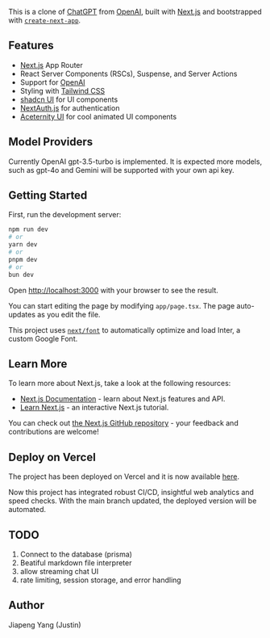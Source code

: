 This is a clone of [ChatGPT](https://chatgpt.com/) from [OpenAI](https://openai.com/chatgpt/), built with [Next.js](https://nextjs.org/) and bootstrapped with [`create-next-app`](https://github.com/vercel/next.js/tree/canary/packages/create-next-app).

## Features

- [Next.js](https://nextjs.org/) App Router
- React Server Components (RSCs), Suspense, and Server Actions
- Support for [OpenAI](https://openai.com)
- Styling with [Tailwind CSS](https://tailwindcss.com/)
- [shadcn UI](https://ui.shadcn.com/) for UI components
- [NextAuth.js](https://next-auth.js.org/) for authentication
- [Aceternity UI](https://ui.aceternity.com/) for cool animated UI components

## Model Providers

Currently OpenAI gpt-3.5-turbo is implemented. It is expected more models, such as gpt-4o and Gemini will be supported with your own api key.

## Getting Started

First, run the development server:

```bash
npm run dev
# or
yarn dev
# or
pnpm dev
# or
bun dev
```

Open [http://localhost:3000](http://localhost:3000) with your browser to see the result.

You can start editing the page by modifying `app/page.tsx`. The page auto-updates as you edit the file.

This project uses [`next/font`](https://nextjs.org/docs/basic-features/font-optimization) to automatically optimize and load Inter, a custom Google Font.

## Learn More

To learn more about Next.js, take a look at the following resources:

- [Next.js Documentation](https://nextjs.org/docs) - learn about Next.js features and API.
- [Learn Next.js](https://nextjs.org/learn) - an interactive Next.js tutorial.

You can check out [the Next.js GitHub repository](https://github.com/vercel/next.js/) - your feedback and contributions are welcome!

## Deploy on Vercel

The project has been deployed on Vercel and it is now available [here](https://chatgpt-next-justin.vercel.app/).

Now this project has integrated robust CI/CD, insightful web analytics and speed checks. With the main branch updated, the deployed version will be automated.

## TODO

1. Connect to the database (prisma)
2. Beatiful markdown file interpreter
3. allow streaming chat UI
4. rate limiting, session storage, and error handling

## Author

Jiapeng Yang (Justin)
